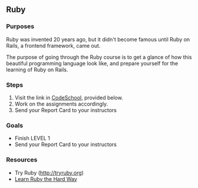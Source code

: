 ## Ruby

### Purposes

Ruby was invented 20 years ago, but it didn't become famous until Ruby on Rails, a frontend framework, came out.

The purpose of going through the Ruby course is to get a glance of how this beautiful programming language look like, and prepare yourself for the learning of Ruby on Rails.

### Steps

1. Visit the link in [CodeSchool](http://tryruby.org), provided below.
2. Work on the assignments accordingly.
3. Send your Report Card to your instructors

### Goals

- Finish LEVEL 1
- Send your Report Card to your instructors

### Resources

- Try Ruby (http://tryruby.org)
- [Learn Ruby the Hard Way](http://ruby.learncodethehardway.org/book/)
